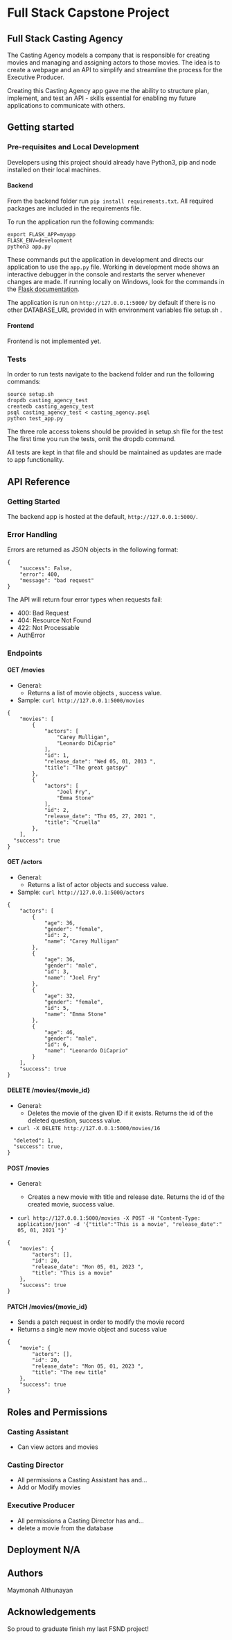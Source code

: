 # Full Stack Capstone Project


## Full Stack Casting Agency

The Casting Agency models a company that is responsible for creating movies and managing and assigning actors to those movies. The idea is to create a webpage and an API to simplify and streamline the process for the Executive Producer.


Creating this Casting Agency app gave me the ability to structure plan, implement, and test an API - skills essential for enabling my future applications to communicate with others.
## Getting started
### Pre-requisites and Local Development 
Developers using this project should already have Python3, pip and node installed on their local machines.

#### Backend

From the backend folder run `pip install requirements.txt`. All required packages are included in the requirements file. 

To run the application run the following commands: 
```
export FLASK_APP=myapp 
FLASK_ENV=development
python3 app.py   
```

These commands put the application in development and directs our application to use the `app.py` file. Working in development mode shows an interactive debugger in the console and restarts the server whenever changes are made. If running locally on Windows, look for the commands in the [Flask documentation](http://flask.pocoo.org/docs/1.0/tutorial/factory/).

The application is run on `http://127.0.0.1:5000/` by default if there is no other DATABASE_URL provided in with environment variables file setup.sh  . 

#### Frontend

Frontend is not implemented yet.

### Tests
In order to run tests navigate to the backend folder and run the following commands: 

```
source setup.sh
dropdb casting_agency_test
createdb casting_agency_test
psql casting_agency_test < casting_agency.psql
python test_app.py
```
The three role access tokens should be provided in setup.sh file for the test
The first time you run the tests, omit the dropdb command. 

All tests are kept in that file and should be maintained as updates are made to app functionality. 


## API Reference

### Getting Started
The backend app is hosted at the default, `http://127.0.0.1:5000/`.

### Error Handling
Errors are returned as JSON objects in the following format:
```
{
    "success": False, 
    "error": 400,
    "message": "bad request"
}
```
The API will return four error types when requests fail:
- 400: Bad Request
- 404: Resource Not Found
- 422: Not Processable 
- AuthError 

### Endpoints 
#### GET /movies

- General:
    - Returns a list of movie objects , success value. 
- Sample: `curl http://127.0.0.1:5000/movies`

```
{
    "movies": [
        {
            "actors": [
                "Carey Mulligan",
                "Leonardo DiCaprio"
            ],
            "id": 1,
            "release_date": "Wed 05, 01, 2013 ",
            "title": "The great gatspy"
        },
        {
            "actors": [
                "Joel Fry",
                "Emma Stone"
            ],
            "id": 2,
            "release_date": "Thu 05, 27, 2021 ",
            "title": "Cruella"
        },
    ],
  "success": true
}
```
#### GET /actors
- General:
    - Returns a list of actor objects and success value.
- Sample: `curl http://127.0.0.1:5000/actors`

```
{
    "actors": [
        {
            "age": 36,
            "gender": "female",
            "id": 2,
            "name": "Carey Mulligan"
        },
        {
            "age": 36,
            "gender": "male",
            "id": 3,
            "name": "Joel Fry"
        },
        {
            "age": 32,
            "gender": "female",
            "id": 5,
            "name": "Emma Stone"
        },
        {
            "age": 46,
            "gender": "male",
            "id": 6,
            "name": "Leonardo DiCaprio"
        }
    ],
    "success": true
}
```

#### DELETE /movies/{movie_id}
- General:
    - Deletes the movie of the given ID if it exists. Returns the id of the deleted question, success value. 
- `curl -X DELETE http://127.0.0.1:5000/movies/16`

```
  "deleted": 1,
  "success": true,
}
```


#### POST /movies

- General:
    - Creates a new movie with title and release date. Returns the id of the created movie, success value. 

- `curl http://127.0.0.1:5000/movies -X POST -H "Content-Type: application/json" -d '{"title":"This is a movie", "release_date":" 05, 01, 2021 "}'`

```
{
    "movies": {
        "actors": [],
        "id": 20,
        "release_date": "Mon 05, 01, 2023 ",
        "title": "This is a movie"
    },
    "success": true
}
```

#### PATCH /movies/{movie_id}
- Sends a patch request in order to modify the movie record
- Returns a single new movie object and sucess value
``` 
{
    "movie": {
        "actors": [],
        "id": 20,
        "release_date": "Mon 05, 01, 2023 ",
        "title": "The new title"
    },
    "success": true
}
```

## Roles and Permissions

### Casting Assistant
- Can view actors and movies

### Casting Director
- All permissions a Casting Assistant has and…
- Add or Modify movies

### Executive Producer
- All permissions a Casting Director has and…
- delete a movie from the database

## Deployment N/A

## Authors
Maymonah Althunayan

## Acknowledgements 
So proud to graduate finish my last FSND project!

